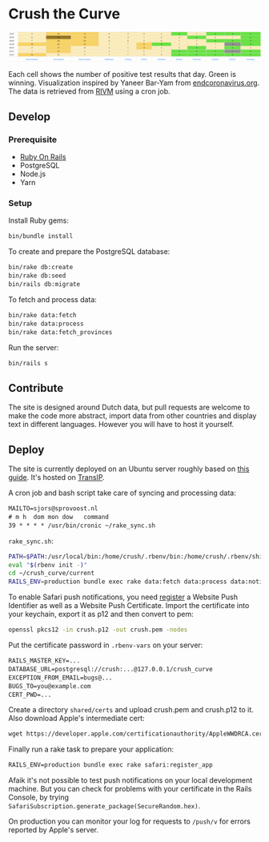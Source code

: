 # Crush the Curve

![site preview](preview.png)

Each cell shows the number of positive test results that day. Green is winning.
Visualization inspired by Yaneer Bar-Yam from [endcoronavirus.org](https://www.endcoronavirus.org).
The data is retrieved from [RIVM](https://data.rivm.nl/covid-19/) using
a cron job.

## Develop

### Prerequisite

- [Ruby On Rails](https://gorails.com/setup)
- PostgreSQL
- Node.js
- Yarn

### Setup

Install Ruby gems:

```sh
bin/bundle install
```

To create and prepare the PostgreSQL database:

```sh
bin/rake db:create
bin/rake db:seed
bin/rails db:migrate
```

To fetch and process data:

```sh
bin/rake data:fetch
bin/rake data:process
bin/rake data:fetch_provinces
```

Run the server:

```sh
bin/rails s
```

## Contribute

The site is designed around Dutch data, but pull requests are welcome to make the
code more abstract, import data from other countries and display text in different
languages. However you will have to host it yourself.

## Deploy

The site is currently deployed on an Ubuntu server roughly based on [this guide](https://gorails.com/deploy/ubuntu/20.04). It's hosted on [TransIP](https://www.transip.eu).

A cron job and bash script take care of syncing and processing data:

```txt
MAILTO=sjors@sprovoost.nl
# m h  dom mon dow   command
39 * * * * /usr/bin/cronic ~/rake_sync.sh
```

`rake_sync.sh`:

```sh
PATH=$PATH:/usr/local/bin:/home/crush/.rbenv/bin:/home/crush/.rbenv/shims
eval "$(rbenv init -)"
cd ~/crush_curve/current
RAILS_ENV=production bundle exec rake data:fetch data:process data:notify
```

To enable Safari push notifications, you need [register](https://developer.apple.com) a Website Push Identifier as well as a Website Push Certificate. Import the certificate into your keychain, export it as p12 and then convert to pem:

```sh
openssl pkcs12 -in crush.p12 -out crush.pem -nodes
```

Put the certificate password in `.rbenv-vars` on your server:

```txt
RAILS_MASTER_KEY=...
DATABASE_URL=postgresql://crush:...@127.0.0.1/crush_curve
EXCEPTION_FROM_EMAIL=bugs@...
BUGS_TO=you@example.com
CERT_PWD=...
```

Create a directory `shared/certs` and upload crush.pem and crush.p12 to it. Also download Apple's intermediate cert:

```txt
wget https://developer.apple.com/certificationauthority/AppleWWDRCA.cer
```

Finally run a rake task to prepare your application:

```txt
RAILS_ENV=production bundle exec rake safari:register_app
```

Afaik it's not possible to test push notifications on your local development machine.
But you can check for problems with your certificate in the Rails Console, by trying
`SafariSubscription.generate_package(SecureRandom.hex)`.

On production you can monitor your log for requests to `/push/v` for errors reported by Apple's server.
